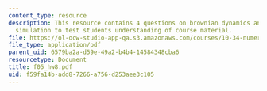```yaml
---
content_type: resource
description: This resource contains 4 questions on brownian dynamics and monte carlo
  simulation to test students understanding of course material.
file: https://ol-ocw-studio-app-qa.s3.amazonaws.com/courses/10-34-numerical-methods-applied-to-chemical-engineering-fall-2005/f59fa14badd87266a756d253aee3c105_f05_hw8.pdf
file_type: application/pdf
parent_uid: 6579ba2a-d59e-49a2-b4b4-14584348cba6
resourcetype: Document
title: f05_hw8.pdf
uid: f59fa14b-add8-7266-a756-d253aee3c105
---
```

